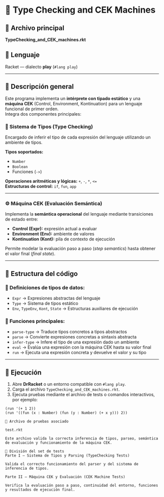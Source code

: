 # 🧮 Type Checking and CEK Machines

## 📘 Archivo principal
**TypeChecking_and_CEK_machines.rkt**

## 🧠 Lenguaje
Racket — dialecto **play** (`#lang play`)

---

## 📖 Descripción general
Este programa implementa un **intérprete con tipado estático** y una **máquina CEK** (Control, Environment, Kontinuation) para un lenguaje funcional de primer orden.  
Integra dos componentes principales:

### 🧩 Sistema de Tipos (Type Checking)
Encargado de inferir el tipo de cada expresión del lenguaje utilizando un ambiente de tipos.

**Tipos soportados:**  
- `Number`  
- `Boolean`  
- Funciones (`->`)

**Operaciones aritméticas y lógicas:** `+`, `-`, `*`, `<=`  
**Estructuras de control:** `if`, `fun`, `app`

---

### ⚙️ Máquina CEK (Evaluación Semántica)
Implementa la **semántica operacional** del lenguaje mediante transiciones de estado entre:

- **Control (Expr):** expresión actual a evaluar  
- **Environment (Env):** ambiente de valores  
- **Kontinuation (Kont):** pila de contexto de ejecución  

Permite modelar la evaluación paso a paso (*step semantics*) hasta obtener el valor final (*final state*).

---

## 🧱 Estructura del código

### 🔹 Definiciones de tipos de datos:
- `Expr` → Expresiones abstractas del lenguaje  
- `Type` → Sistema de tipos estático  
- `Env`, `TypeEnv`, `Kont`, `State` → Estructuras auxiliares de ejecución

### 🔹 Funciones principales:
- `parse-type` → Traduce tipos concretos a tipos abstractos  
- `parse` → Convierte expresiones concretas a sintaxis abstracta  
- `infer-type` → Infere el tipo de una expresión dado un ambiente  
- `eval` → Evalúa una expresión con la máquina CEK hasta su valor final  
- `run` → Ejecuta una expresión concreta y devuelve el valor y su tipo

---

## 🧠 Ejecución
1. Abre **DrRacket** o un entorno compatible con `#lang play`.  
2. Carga el archivo `TypeChecking_and_CEK_machines.rkt`.  
3. Ejecuta pruebas mediante el archivo de tests o comandos interactivos, por ejemplo:

```racket
(run '(+ 1 2))
(run '((fun (x : Number) (fun (y : Number) (+ x y))) 2))

🧪 Archivo de pruebas asociado

test.rkt

Este archivo valida la correcta inferencia de tipos, parseo, semántica de evaluación y funcionamiento de la máquina CEK.

🧱 División del set de tests
Parte I – Sistema de Tipos y Parsing (TypeChecking Tests)

Valida el correcto funcionamiento del parser y del sistema de inferencia de tipos.

Parte II – Máquina CEK y Evaluación (CEK Machine Tests)

Verifica la evaluación paso a paso, continuidad del entorno, funciones y resultados de ejecución final.
